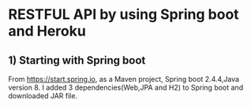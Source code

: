 # RESTFUL API by using Spring boot and Heroku
## 1) Starting with Spring boot
From https://start.spring.io, as a Maven project, Spring boot 2.4.4,Java version 8.
I added 3 dependencies(Web,JPA and H2) to Spring boot and downloaded JAR file.


